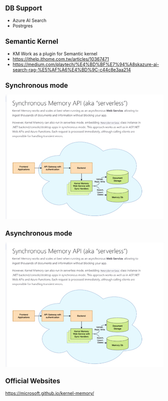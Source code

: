 
## DB Support
- Azure AI Search
- Postrgres

## Semantic Kernel
- KM Work as a plugin for Semantic kernel
- https://ithelp.ithome.com.tw/articles/10367471
- https://medium.com/playtech/%E4%BD%BF%E7%94%A8skazure-ai-search-rag-%E5%AF%A6%E4%BD%9C-c44c8e3aa214


## Synchronous mode
![](attachments/Pasted%20image%2020250718203851.png)

## Asynchronous mode
![](attachments/Pasted%20image%2020250718203910.png)

## Official Websites
https://microsoft.github.io/kernel-memory/